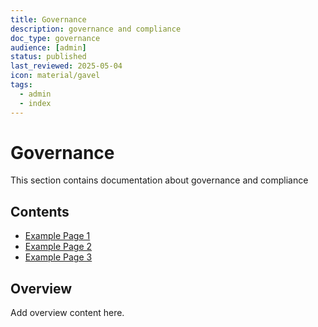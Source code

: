 ```yaml
---
title: Governance
description: governance and compliance
doc_type: governance
audience: [admin]
status: published
last_reviewed: 2025-05-04
icon: material/gavel
tags:
  - admin
  - index
---
```


# Governance

This section contains documentation about governance and compliance

## Contents

- [Example Page 1](#)
- [Example Page 2](#)
- [Example Page 3](#)

## Overview

Add overview content here.
